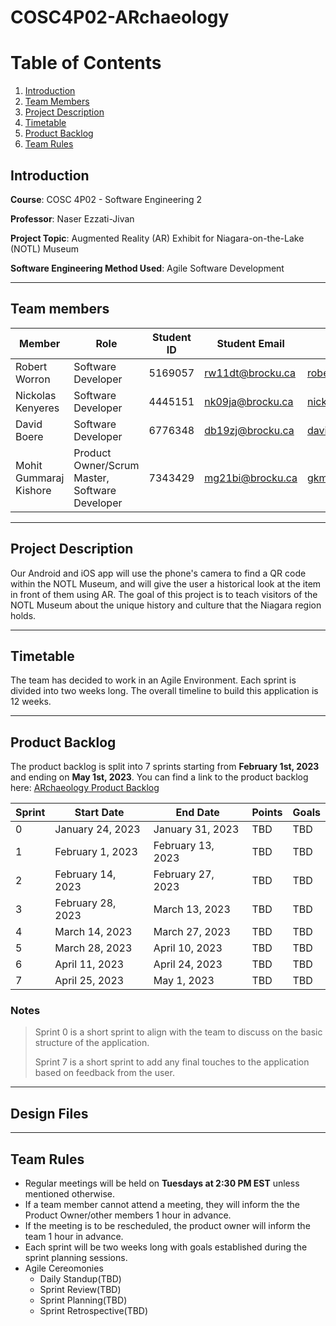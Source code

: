 # COSC4P02-ARchaeology

# Table of Contents
1. [Introduction](#introduction)
2. [Team Members](#team-members)
3. [Project Description](project-desctiption)
4. [Timetable](#timetable)
5. [Product Backlog](#product-backlog)
6. [Team Rules](#team-rules)


## Introduction
**Course**: COSC 4P02 - Software Engineering 2

**Professor**: Naser Ezzati-Jivan

**Project Topic**: Augmented Reality (AR) Exhibit for Niagara-on-the-Lake (NOTL) Museum

**Software Engineering Method Used**: Agile Software Development

---
## Team members
| Member  | Role  | Student ID  | Student Email | GitHub Email |
|---|---|---|---|---|
| Robert Worron  | Software Developer  | 5169057  |  rw11dt@brocku.ca | robertworron@hotmail.com |
| Nickolas Kenyeres  | Software Developer  | 4445151  | nk09ja@brocku.ca | nickolas@knicklabs.com |
| David Boere  | Software Developer  | 6776348  | db19zj@brocku.ca | davideboere@gmail.com |
| Mohit Gummaraj Kishore  | Product Owner/Scrum Master, Software Developer  | 7343429  | mg21bi@brocku.ca | gkmohit@gmail.com |

---

## Project Description

Our Android and iOS app will use the phone's camera to find a QR code within the NOTL Museum, and will give the user a historical look at the item in front of them using AR. 
The goal of this project is to teach visitors of the NOTL Museum about the unique history and culture that the Niagara region holds.

---

## Timetable

The team has decided to work in an Agile Environment. Each sprint is divided into two weeks long. 
The overall timeline to build this application is 12 weeks.

---

## Product Backlog
The product backlog is split into 7 sprints starting from **February 1st, 2023** and ending on **May 1st, 2023**. 
You can find a link to the product backlog here: [ARchaeology Product Backlog](https://tasks.office.com/brocku.onmicrosoft.com/en-US/Home/Planner/#/plantaskboard?groupId=1781306b-e14a-4f04-8943-1b76f53d8cf0&planId=93-I37y8w0W_QMFTfxsMe2QABqhA)

| Sprint | Start Date | End Date | Points | Goals |
|---|---|---|---|---|
| 0 | January 24, 2023| January 31, 2023 | TBD | TBD |
| 1 | February 1, 2023| February 13, 2023 | TBD | TBD |
| 2 | February 14, 2023| February 27, 2023 | TBD | TBD |
| 3 | February 28, 2023| March 13, 2023 | TBD | TBD |
| 4 | March 14, 2023| March 27, 2023 | TBD | TBD |
| 5 | March 28, 2023| April 10, 2023 | TBD | TBD |
| 6 | April 11, 2023| April 24, 2023 | TBD | TBD |
| 7 | April 25, 2023| May 1, 2023 | TBD | TBD |

### Notes
> Sprint 0 is a short sprint to align with the team to discuss on the basic structure of the application. 
>
> Sprint 7 is a short sprint to add any final touches to the application based on feedback from the user.
--- 
## Design Files



---

## Team Rules
- Regular meetings will be held on **Tuesdays at 2:30 PM EST** unless mentioned otherwise. 
- If a team member cannot attend a meeting, they will inform the the Product Owner/other members 1 hour in advance.
- If the meeting is to be rescheduled, the product owner will inform the team 1 hour in advance.
- Each sprint will be two weeks long with goals established during the sprint planning sessions. 
- Agile Cereomonies 
  -  Daily Standup(TBD)
  -  Sprint Review(TBD)
  -  Sprint Planning(TBD)
  -  Sprint Retrospective(TBD)
